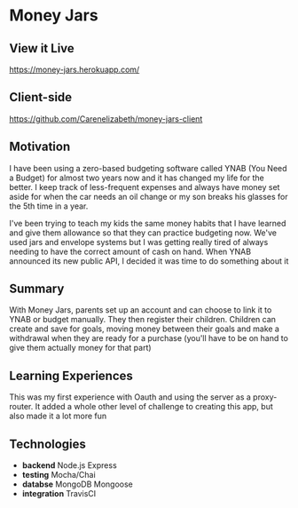 # Money Jars

## View it Live
https://money-jars.herokuapp.com/

## Client-side
https://github.com/Carenelizabeth/money-jars-client

## Motivation
I have been using a zero-based budgeting software called YNAB (You Need a Budget) for almost two years now and it has changed my life for the better. I keep track of less-frequent expenses and always have money set aside for when the car needs an oil
change or my son breaks his glasses for the 5th time in a year.

I've been trying to teach my kids the same money habits that I have learned and give them allowance so that they can practice
budgeting now. We've used jars and envelope systems but I was getting really tired of always needing to have the correct amount
of cash on hand. When YNAB announced its new public API, I decided it was time to do something about it

## Summary
With Money Jars, parents set up an account and can choose to link it to YNAB or budget manually. They then register their children. Children can create and save for goals, moving money between their goals and make a withdrawal when they are ready for
a purchase (you'll have to be on hand to give them actually money for that part)

## Learning Experiences
This was my first experience with Oauth and using the server as a proxy-router. It added a whole other level of challenge to creating this app, but also made it a lot more fun

## Technologies
* **backend** Node.js Express
* **testing** Mocha/Chai
* **databse** MongoDB Mongoose
* **integration** TravisCI